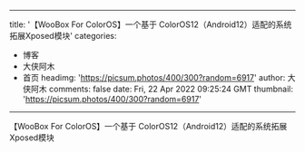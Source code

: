 
---
title: '【WooBox For ColorOS】一个基于 ColorOS12（Android12）适配的系统拓展Xposed模块'
categories: 
 - 博客
 - 大侠阿木
 - 首页
headimg: 'https://picsum.photos/400/300?random=6917'
author: 大侠阿木
comments: false
date: Fri, 22 Apr 2022 09:25:24 GMT
thumbnail: 'https://picsum.photos/400/300?random=6917'
---

<div>   
【WooBox For ColorOS】一个基于 ColorOS12（Android12）适配的系统拓展Xposed模块  
</div>
            